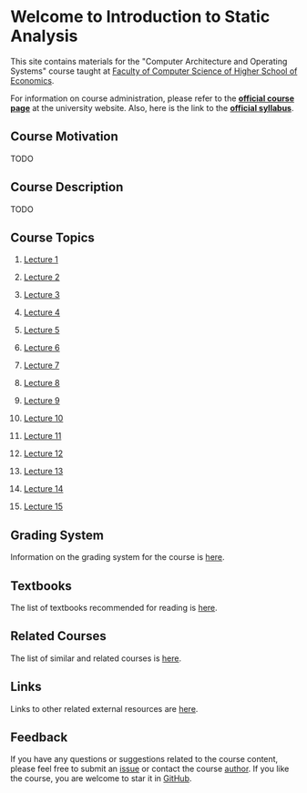 # Welcome to Introduction to Static Analysis

This site contains materials for the "Computer Architecture and Operating Systems" course taught at
[Faculty of Computer Science of Higher School of Economics](https://cs.hse.ru/en/).

For information on course administration, please refer to the
__[official course page](TODO)__ at the university website.
Also, here is the link to the __[official syllabus](TODO)__.

## Course Motivation

TODO

## Course Description

TODO

## Course Topics

1. [Lecture 1](lectures/01/index.md)

2. [Lecture 2](lectures/02/index.md)

3. [Lecture 3](lectures/03/index.md)

4. [Lecture 4](lectures/04/index.md)

5. [Lecture 5](lectures/05/index.md)

6. [Lecture 6](lectures/06/index.md)

7. [Lecture 7](lectures/07/index.md)

8. [Lecture 8](lectures/08/index.md)

9. [Lecture 9](lectures/09/index.md)

10. [Lecture 10](lectures/10/index.md)

11. [Lecture 11](lectures/11/index.md)

12. [Lecture 12](lectures/12/index.md)

13. [Lecture 13](lectures/13/index.md)

14. [Lecture 14](lectures/14/index.md)

15. [Lecture 15](lectures/15/index.md)

## Grading System

Information on the grading system for the course is [here](grades.md).

## Textbooks

The list of textbooks recommended for reading is [here](books.md).

## Related Courses

The list of similar and related courses is [here](courses.md).

## Links

Links to other related external resources are [here](links.md).

## Feedback

If you have any questions or suggestions related to the course content, please feel free to submit
an [issue](https://github.com/andrewt0301/static-analysis-course/issues)
or contact the course [author](https://github.com/andrewt0301).
If you like the course, you are welcome to star it in
[GitHub](https://github.com/andrewt0301/static-analysis-course).
